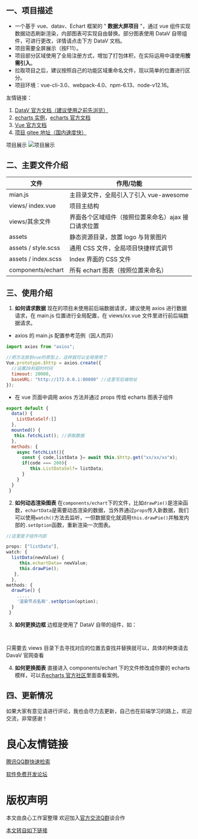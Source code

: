 ## 一、项目描述

- 一个基于 vue、datav、Echart 框架的 " **数据大屏项目** "，通过 vue 组件实现数据动态刷新渲染，内部图表可实现自由替换。部分图表使用 DataV 自带组件，可进行更改，详情请点击下方 DataV 文档。
- 项目需要全屏展示（按F11）。
- 项目部分区域使用了全局注册方式，增加了打包体积，在实际运用中请使用**按需引入**。
- 拉取项目之后，建议按照自己的功能区域重命名文件，现以简单的位置进行区分。
- 项目环境：vue-cli-3.0、webpack-4.0、npm-6.13、node-v12.16。

友情链接：

1.  [DataV 官方文档（建议使用之前先浏览）](http://u.720life.cn/g/30ae9c4bd22743a10cf81874711aee157b613bbc7ecdfa9119a72cc39401b9b4bd3759efc09ea5995e30e92ff752bfe1)
2.  [echarts 实例](http://u.720life.cn/g/f989f483b7470966b008e44ccf371b7ed02d908690fd6cdc4fb718c39ee37a93abd03471e0c5a8d19aa1b4193fd3e308)，[echarts 官方文档](http://u.720life.cn/g/f989f483b7470966b008e44ccf371b7ec7aa4ad87bc2933acfb2ad3ad58dd11717d78e322b87b4be5be3c1647edee748)
3.  [Vue 官方文档](http://u.720life.cn/g/1eea7f654038e3466b5f7afd82540e026fb743de569442ae210ad68342f4d930c1e91d6de165dd074d224b7eae25e459)
4.  [项目 gitee 地址（国内速度快）](http://u.720life.cn/g/2e71d0f0a5c601172267ba20d3a43c6e5bc3e852a46772938153194aa6a123a2abb1af0d6d60161779fb098bba460e38)

项目展示
![项目展示](https://images.gitee.com/uploads/images/2020/0411/221307_0f8af2e7_4964818.gif "20200411_221020.gif")

## 二、主要文件介绍

| 文件                | 作用/功能                                           |
| ------------------- | --------------------------------------------------- |
| mian.js             | 主目录文件，全局引入了引入 vue-awesome              |
| views/ index.vue    | 项目主结构                                          |
| views/其余文件      | 界面各个区域组件（按照位置来命名）ajax 接口请求位置 |
| assets              | 静态资源目录，放置 logo 与背景图片                  |
| assets / style.scss | 通用 CSS 文件，全局项目快捷样式调节                 |
| assets / index.scss | Index 界面的 CSS 文件                               |
| components/echart   | 所有 echart 图表（按照位置来命名）                  |

## 三、使用介绍

1. **如何请求数据**
   现在的项目未使用前后端数据请求，建议使用 axios 进行数据请求，在 main.js 位置进行全局配置，在 views/xx.vue 文件里进行前后端数据请求。

- axios 的 main.js 配置参考范例（因人而异）

```js
import axios from "axios";

//把方法放到vue的原型上，这样就可以全局使用了
Vue.prototype.$http = axios.create({
  //设置20秒超时时间
  timeout: 20000,
  baseURL: "http://172.0.0.1:80080" //这里写后端地址
});
```

- 在 vue 页面中调用 axios 方法并通过 props 传给 echarts 图表子组件

```js
export default {
  data() {
  	ListDataSelf:[]
  },
  mounted() {
   this.fetchList(); //获取数据
  },
  methods: {
	async fetchList(){
	  const { code,listData }= await this.$http.get("xx/xx/xx"x);
	  if(code === 200){
		 this.ListDataSelf= listData;
	  }
	}
  }
 }
```

2. **如何动态渲染图表**
   在`components/echart`下的文件，比如`drawPie()`是渲染函数，`echartData`是需要动态渲染的数据，当外界通过`props`传入新数据，我们可以使用`watch()`方法去监听，一但数据变化就调用`this.drawPie()`并触发内部的`.setOption`函数，重新渲染一次图表。

```js
//这里是子组件内部

props: ["listData"],
watch: {
  listData(newValue) {
     this.echartData= newValue;
     this.drawPie();
   },
  },
methods: {
  drawPie() {
  	.....
  	'渲染节点名称'.setOption(option);
  }
 }
```

3. **如何更换边框**
   边框是使用了 DataV 自带的组件，如：

```html
  
```

只需要去 views 目录下去寻找对应的位置去查找并替换就可以，具体的种类请去 DavaV 官网查看

4. **如何更换图表**
   直接进入 components/echart 下的文件修改成你要的 echarts 模样，可以去[echarts 官方社区](http://u.720life.cn/g/844c3c0219f411acdf3934ffcbaa9dba1fdcb4759b8e5b140b8979173111507136a397d76234752914076e20fe17c33502934678f1b1bb5c9f27f4b31ccf46936e53fb38f4fb87f8ab237d4758da1c71)里面查看案例。

## 四、更新情况

如果大家有意见请进行评论，我也会尽力去更新，自己也在前端学习的路上，欢迎交流，非常感谢！



 # 良心友情链接

[腾讯QQ群快速检索](http://u.720life.cn/s/8cf73f7c)

[软件免费开发论坛](http://u.720life.cn/s/bbb01dc0)

# 版权声明 

本文由良心工作室整理 欢迎加入[官方交流Q群](https://u.720life.cn/s/f2316816)谈合作

[本文转自如下链接](http://u.720life.cn/g/2e71d0f0a5c601172267ba20d3a43c6e23129ded72cefe8e80bd0089f097cc5d88414f49fc0275c9a1fa91a9b3c5d016272f951d47f8963d08c7ff3ab23da969a800b3891445f7a879cdb5f7e0f4a4c9)
